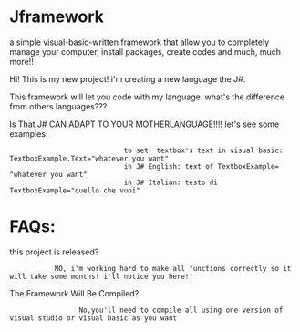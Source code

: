 # Jframework
a simple visual-basic-written framework that allow you to completely manage your computer, install packages, create codes and much, much more!!



Hi! This is my new project! i'm creating a new language the J#.

This framework will let you code with my language. what's the difference from others languages???

Is That J# CAN ADAPT TO YOUR MOTHERLANGUAGE!!!! let's see some examples:

                                to set  textbox's text in visual basic: TextboxExample.Text="whatever you want"
                                in J# English: text of TextboxExample= "whatever you want"
                                in J# Italian: testo di TextboxExample="quello che vuoi"
                                
# FAQs:
this project is released?

               NO, i'm working hard to make all functions correctly so it will take some months! i'll notice you here!!
               
           
The Framework Will Be Compiled?
                                         
                     No,you'll need to compile all using one version of visual studio or visual basic as you want
